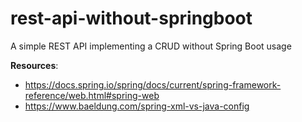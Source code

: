 # rest-api-without-springboot
A simple REST API implementing a CRUD without Spring Boot usage

**Resources**:

- https://docs.spring.io/spring/docs/current/spring-framework-reference/web.html#spring-web
- https://www.baeldung.com/spring-xml-vs-java-config

